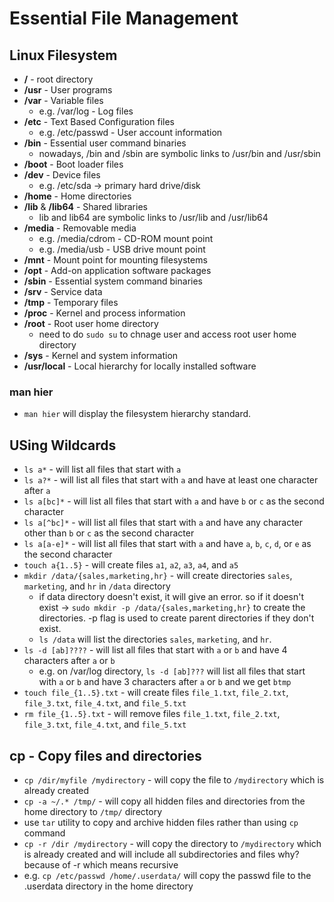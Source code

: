 # Essential File Management

## Linux Filesystem
- **/** - root directory
- **/usr** - User programs
- **/var** - Variable files
  - e.g. /var/log - Log files 
- **/etc** - Text Based Configuration files
  - e.g. /etc/passwd - User account information
- **/bin** - Essential user command binaries
  - nowadays, /bin and /sbin are symbolic links to /usr/bin and /usr/sbin 
- **/boot** - Boot loader files
- **/dev** - Device files
  - e.g. /etc/sda -> primary hard drive/disk  
- **/home** - Home directories
- **/lib** & **/lib64** - Shared libraries
  - lib and lib64 are symbolic links to /usr/lib and /usr/lib64
- **/media** - Removable media
  - e.g. /media/cdrom - CD-ROM mount point
  - e.g. /media/usb - USB drive mount point
- **/mnt** - Mount point for mounting filesystems
- **/opt** - Add-on application software packages
- **/sbin** - Essential system command binaries
- **/srv** - Service data
- **/tmp** - Temporary files
- **/proc** - Kernel and process information
- **/root** - Root user home directory
  - need to do `sudo su` to chnage user and access root user home directory
- **/sys** - Kernel and system information
- **/usr/local** - Local hierarchy for locally installed software
### man hier 
- `man hier` will display the filesystem hierarchy standard.

## USing Wildcards

- `ls a*` - will list all files that start with `a`
- `ls a?*` - will list all files that start with `a` and have at least one character after `a`
- `ls a[bc]*` - will list all files that start with `a` and have `b` or `c` as the second character
- `ls a[^bc]*` - will list all files that start with `a` and have any character other than `b` or `c` as the second character
- `ls a[a-e]*` - will list all files that start with `a` and have `a`, `b`, `c`, `d`, or `e` as the second character
- `touch a{1..5}` - will create files `a1`, `a2`, `a3`, `a4`, and `a5`
- `mkdir /data/{sales,marketing,hr}` - will create directories `sales`, `marketing`, and `hr` in `/data` directory
  - if data directory doesn't exist, it will give an error. so if it doesn't exist
  -> `sudo mkdir -p /data/{sales,marketing,hr}` to create the directories. -p flag is used to create parent directories if they don't exist.
  - `ls /data` will list the directories `sales`, `marketing`, and `hr`. 
- `ls -d [ab]????` - will list all files that start with `a` or `b` and have 4 characters after `a` or `b`
  - e.g. on /var/log directory, `ls -d [ab]???` will list all files that start with `a` or `b` and have 3 characters after `a` or `b` 
and we get `btmp` 
- `touch file_{1..5}.txt` - will create files `file_1.txt`, `file_2.txt`, `file_3.txt`, `file_4.txt`, and `file_5.txt`
- ```rm file_{1..5}.txt``` - will remove files `file_1.txt`, `file_2.txt`, `file_3.txt`, `file_4.txt`, and `file_5.txt`

## cp - Copy files and directories
- ``cp /dir/myfile /mydirectory`` - will copy the file to `/mydirectory` which is already created
- ``cp -a ~/.* /tmp/`` - will copy all hidden files and directories from the home directory to `/tmp/` directory
- use ``tar`` utility to copy and archive hidden files rather than using `cp` command
- ``cp -r /dir /mydirectory`` - will copy the directory to `/mydirectory` which is already created and will include all subdirectories and files
why? because of -r which means recursive
- e.g. ``cp /etc/passwd /home/.userdata/`` will copy the passwd file to the .userdata directory in the home directory
